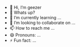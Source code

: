 - 👋 Hi, I’m geezer
- 👀 Whats up?
- 🌱 I’m currently learning ...
- 💞️ I’m looking to collaborate on ...
- 📫 How to reach me ...
- 😄 Pronouns: ...
- ⚡ Fun fact: ...

<!---
MTgeezer/MTgeezer is a ✨ special ✨ repository because its `README.md` (this file) appears on your GitHub profile.
You can click the Preview link to take a look at your changes.
--->
